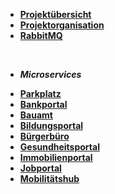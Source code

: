 * [**Projektübersicht**](_einleitung/projektuebersicht)
* [**Projektorganisation**](_einleitung/projektorganisation)
* [**RabbitMQ**](_einleitung/rabbitMQ)

<br>

- ***Microservices***


* [**Parkplatz**](parkplatz/index)
* [**Bankportal**](bankportal/index)
* [**Bauamt**](Bauamt/index)
* [**Bildungsportal**](bildungsportal/index)
* [**Bürgerbüro**](buergerbuero/index)
* [**Gesundheitsportal**](gesundheitsportal/index)
* [**Immobilienportal**](immobilienportal/index)
* [**Jobportal**](jobportal/index)
* [**Mobilitätshub**](mobilitätshub/index)
